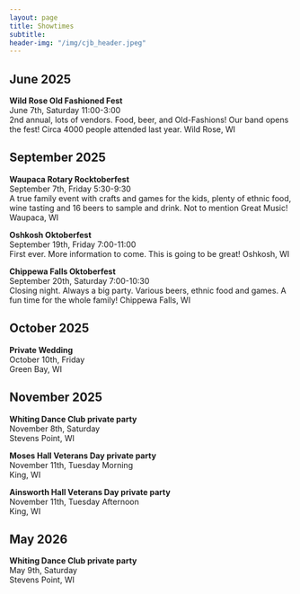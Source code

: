 ```yaml
---
layout: page
title: Showtimes
subtitle: 
header-img: "/img/cjb_header.jpeg"
---
```


## June 2025  

**Wild Rose Old Fashioned Fest**  
June 7th, Saturday 11:00-3:00  
2nd annual, lots of vendors. Food, beer, and Old-Fashions! Our band opens the fest! Circa 4000 people attended last year. Wild Rose, WI

## September 2025

**Waupaca Rotary Rocktoberfest**  
September 7th, Friday 5:30-9:30  
A true family event with crafts and games for the kids, plenty of ethnic food, wine tasting and 16 beers to sample and drink. Not to mention Great Music! Waupaca, WI

**Oshkosh Oktoberfest**  
September 19th, Friday 7:00-11:00  
First ever. More information to come. This is going to be great! Oshkosh, WI

**Chippewa Falls Oktoberfest**  
September 20th, Saturday 7:00-10:30  
Closing night. Always a big party. Various beers, ethnic food and games. A fun time for the whole family! Chippewa Falls, WI

## October 2025

**Private Wedding**  
October 10th, Friday  
Green Bay, WI

## November 2025

**Whiting Dance Club private party**  
November 8th, Saturday  
Stevens Point, WI

**Moses Hall Veterans Day private party**  
November 11th, Tuesday Morning  
King, WI

**Ainsworth Hall Veterans Day private party**  
November 11th, Tuesday Afternoon  
King, WI

## May 2026

**Whiting Dance Club private party**  
May 9th, Saturday  
Stevens Point, WI
